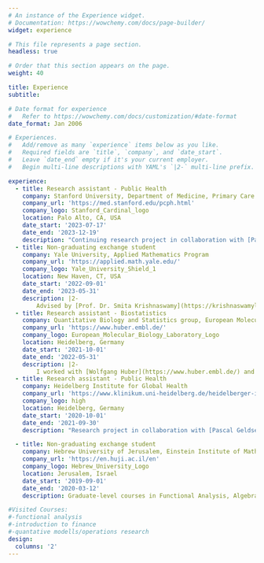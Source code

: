 ```yaml
---
# An instance of the Experience widget.
# Documentation: https://wowchemy.com/docs/page-builder/
widget: experience

# This file represents a page section.
headless: true

# Order that this section appears on the page.
weight: 40

title: Experience
subtitle:

# Date format for experience
#   Refer to https://wowchemy.com/docs/customization/#date-format
date_format: Jan 2006

# Experiences.
#   Add/remove as many `experience` items below as you like.
#   Required fields are `title`, `company`, and `date_start`.
#   Leave `date_end` empty if it's your current employer.
#   Begin multi-line descriptions with YAML's `|2-` multi-line prefix.

experience:
  - title: Research assistant - Public Health
    company: Stanford University, Department of Medicine, Primary Care and Population Health
    company_url: 'https://med.stanford.edu/pcph.html'
    company_logo: Stanford_Cardinal_logo
    location: Palo Alto, CA, USA
    date_start: '2023-07-17'
    date_end: '2023-12-19'
    description: "Continuing research project in collaboration with [Pascal Geldsetzer](https://profiles.stanford.edu/pascal-geldsetzer). We are analysing the health disparities attributable to particulate matter exposure between different socio-demographic groups in the United States."
  - title: Non-graduating exchange student
    company: Yale University, Applied Mathematics Program
    company_url: 'https://applied.math.yale.edu/'
    company_logo: Yale_University_Shield_1
    location: New Haven, CT, USA
    date_start: '2022-09-01'
    date_end: '2023-05-31'
    description: |2-
        Advised by [Prof. Dr. Smita Krishnaswamy](https://krishnaswamylab.org/) and [Prof. Dr. Yuval Kluger](https://medicine.yale.edu/profile/yuval-kluger/). Graduate-level courses in Theory and Application of Deep Learning, Statistical Methods in Human Genetics, Molecular and Biochemical Principles of Gene Function, Geometric and Topological Methods in Machine Learning, Differential Topology, Stochastic Models and Inference for the Biomedical and Social Sciences
  - title: Research assistant - Biostatistics
    company: Quantitative Biology and Statistics group, European Molecular Biology Laboratory
    company_url: 'https://www.huber.embl.de/'
    company_logo: European_Molecular_Biology_Laboratory_Logo
    location: Heidelberg, Germany
    date_start: '2021-10-01'
    date_end: '2022-05-31'
    description: |2-
        I worked with [Wolfgang Huber](https://www.huber.embl.de/) and [Nikos Ignatiadis](https://nignatiadis.github.io/). I extended a multiple testing procedure ([IHW](https://bioconductor.org/packages/release/bioc/html/IHW.html)) to multi-dimensional input data through the use of random forests.
  - title: Research assistant - Public Health
    company: Heidelberg Institute for Global Health
    company_url: 'https://www.klinikum.uni-heidelberg.de/heidelberger-institut-fuer-global-health/'
    company_logo: high
    location: Heidelberg, Germany
    date_start: '2020-10-01'
    date_end: '2021-09-30'
    description: "Research project in collaboration with [Pascal Geldsetzer](https://profiles.stanford.edu/pascal-geldsetzer). We are analysing the health disparities attributable to particulate matter exposure between different socio-demographic groups in the United States."

  - title: Non-graduating exchange student
    company: Hebrew University of Jerusalem, Einstein Institute of Mathematics
    company_url: 'https://en.huji.ac.il/en'
    company_logo: Hebrew_University_Logo
    location: Jerusalem, Israel
    date_start: '2019-09-01'
    date_end: '2020-03-12'
    description: Graduate-level courses in Functional Analysis, Algebraic Combinatorics, and Quantitative Models.

#Visited Courses:
#-functional analysis
#-introduction to finance
#-quantative modells/operations research
design:
  columns: '2'
---
```

